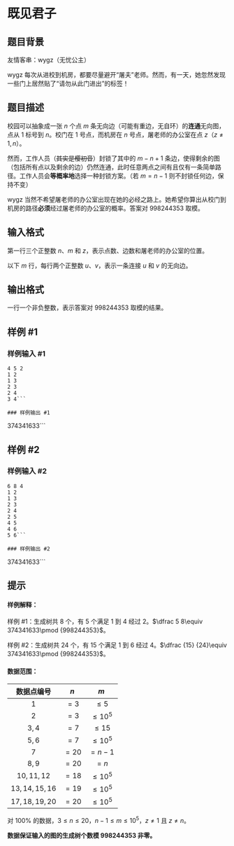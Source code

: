 # 既见君子

## 题目背景

友情客串：wygz（无忧公主）

wygz 每次从进校到机房，都要尽量避开“屠夫”老师。然而，有一天，她忽然发现一些门上居然贴了“请勿从此门进出”的标签！

## 题目描述

校园可以抽象成一张 $n$ 个点 $m$ 条无向边（可能有重边，无自环）的**连通**无向图，点从 $1$ 标号到 $n$。校门在 $1$ 号点，而机房在 $n$ 号点，屠老师的办公室在点 $z$（$z\ne 1,n$）。

然而，工作人员（~~其实是樱初音~~）封锁了其中的 $m-n+1$ 条边，使得剩余的图（包括所有点以及剩余的边）仍然连通，此时任意两点之间有且仅有一条简单路径。工作人员会**等概率地**选择一种封锁方案。（若 $m=n-1$ 则不封锁任何边，保持不变）

wygz 当然不希望屠老师的办公室出现在她的必经之路上。她希望你算出从校门到机房的路径**必须**经过屠老师的办公室的概率。答案对 $998244353$ 取模。

## 输入格式

第一行三个正整数 $n$、$m$ 和 $z$，表示点数、边数和屠老师的办公室的位置。

以下 $m$ 行，每行两个正整数 $u$、$v$，表示一条连接 $u$ 和 $v$ 的无向边。

## 输出格式

一行一个非负整数，表示答案对 $998244353$ 取模的结果。

## 样例 #1

### 样例输入 #1
```
4 5 2
1 2
1 3
2 3
2 4
3 4```

### 样例输出 #1

```
374341633```

## 样例 #2

### 样例输入 #2
```
6 8 4
1 2
1 3
2 3
2 4
2 5
4 5
4 6
5 6```

### 样例输出 #2

```
374341633```

## 提示

#### 样例解释：
样例 #1：生成树共 $8$ 个，有 $5$ 个满足 $1$ 到 $4$ 经过 $2$。$\dfrac 5 8\equiv 374341633\pmod {998244353}$。

样例 #2：生成树共 $24$ 个，有 $15$ 个满足 $1$ 到 $6$ 经过 $4$。$\dfrac {15} {24}\equiv 374341633\pmod {998244353}$。

#### 数据范围：

| 数据点编号 | $n$ | $m$ |
| :----------: | :----------: | :----------: |
| $1$ | $=3$ | $\le 5$ |
| $2$ | $=3$ | $\le 10^5$ |
| $3,4$ | $=7$ | $\le 15$ |
| $5,6$ | $=7$ | $\le 10^5$ |
| $7$ | $=20$ | $=n-1$ |
| $8,9$ | $=20$ | $=n$ |
| $10,11,12$ | $=18$ | $\le 10^5$ |
| $13,14,15,16$ | $=19$ | $\le 10^5$ |
| $17,18,19,20$ | $=20$ | $\le 10^5$ |

对 $100\%$ 的数据，$3\le n\le 20$，$n-1\le m\le 10^5$，$z\ne 1$ 且 $z\ne n$。

**数据保证输入的图的生成树个数模 $998244353$ 非零。**
